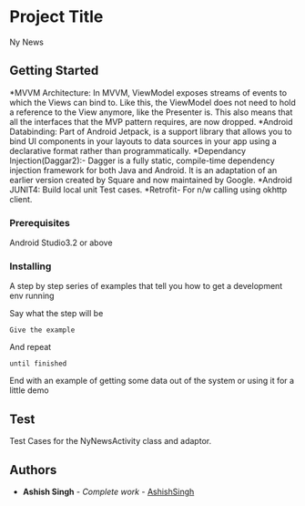 # Project Title

Ny News

## Getting Started

*MVVM Architecture: In MVVM, ViewModel exposes streams of events to which the Views can bind to. Like this, the ViewModel does not need to hold a reference to the View anymore, like the Presenter is. This also means that all the interfaces that the MVP pattern requires, are now dropped.
*Android Databinding: Part of Android Jetpack, is a support library that allows you to bind UI components in your layouts to data sources in your app using a declarative format rather than programmatically.
*Dependancy Injection(Daggar2):- Dagger is a fully static, compile-time dependency injection framework for both Java and Android. It is an adaptation of an earlier version created by Square and now maintained by Google. 
*Android JUNIT4: Build local unit Test cases.
*Retrofit- For n/w calling using okhttp client.

### Prerequisites

Android Studio3.2 or above

 

### Installing

A step by step series of examples that tell you how to get a development env running

Say what the step will be

```
Give the example
```

And repeat

```
until finished
```

End with an example of getting some data out of the system or using it for a little demo

##  Test

Test Cases for the NyNewsActivity class and adaptor.

 

 


## Authors

* **Ashish Singh** - *Complete work* - [AshishSingh](https://github.com/Ashishsingh009)


